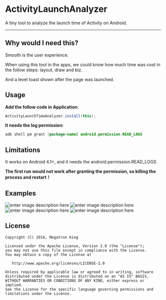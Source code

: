 # ActivityLaunchAnalyzer

A tiny tool to analyze the launch time of Activity on Android.
___

Why would I need this?
----------------------

Smooth is the user experience.

When using this tool in the apps, we could know how much time was cost in the follow steps:
layout, draw and biz.

And a level toast shown after the page was launched.

Usage
-----

**Add the follow code in Application:**

```java
ActivityLaunchTimeAnalyzer.install(this);
```

**It needs the log permission:**

```java
adb shell pm grant [package-name] android.permission.READ_LOGS
```

Limitations
-----------

It works on Android 4.1+, and it needs the android.permission.READ_LOGS

**The first run would not work after granting the permission, so killing the process and restart！**

Examples
-----------

![enter image description here](/screenshot/device-2016-02-25-163808.png)
![enter image description here](/screenshot/device-2016-02-25-163903.png)
![enter image description here](/screenshot/device-2016-02-25-163945.png)
![enter image description here](/screenshot/device-2016-02-25-163958.png)

License
--------

    Copyright (C) 2016, Megatron King

    Licensed under the Apache License, Version 2.0 (the "License");
    you may not use this file except in compliance with the License.
    You may obtain a copy of the License at

       http://www.apache.org/licenses/LICENSE-2.0

    Unless required by applicable law or agreed to in writing, software
    distributed under the License is distributed on an "AS IS" BASIS,
    WITHOUT WARRANTIES OR CONDITIONS OF ANY KIND, either express or implied.
    See the License for the specific language governing permissions and
    limitations under the License.

